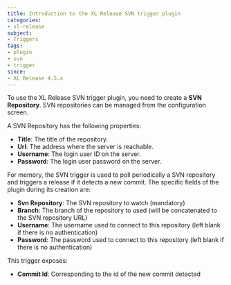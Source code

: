 ```yaml
---
title: Introduction to the XL Release SVN trigger plugin
categories:
- xl-release
subject:
- Triggers
tags:
- plugin
- svn
- trigger
since:
- XL Release 4.5.x
---
```


To use the XL Release SVN trigger plugin, you need to create a **SVN Repository**. SVN repositories can be managed from the configuration screen.

A SVN Repository has the following properties:

* **Title**: The title of the repository.
* **Url**: The address where the server is reachable.
* **Username**: The login user ID on the server.
* **Password**: The login user password on the server.

For memory, the SVN trigger is used to poll periodically a SVN repository and triggers a release if it detects a new commit. The specific fields of the plugin during its creation are:

* **Svn Repository**: The SVN repository to watch (mandatory)
* **Branch**: The branch of the repository to used (will be concatenated to the SVN repository URL)
* **Username**: The username used to connect to this repository (left blank if there is no authentication)
* **Password**: The password used to connect to this repository (left blank if there is no authentication)

This trigger exposes:

* **Commit Id**: Corresponding to the id of the new commit detected
